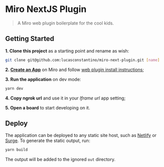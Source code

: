 # Miro NextJS Plugin

> A Miro web plugin boilerplate for the cool kids.

## Getting Started

**1. Clone this project** as a starting point and rename as wish:

```sh
git clone git@github.com:lucasconstantino/miro-next-plugin.git [name]
```

**2. [Create an App](https://miro.com/app/account/profile/apps/)** on Miro and follow [web plugin install instructions](https://developers.miro.com/docs/how-to-start);

**3. Run the application** on dev mode:

```sh
yarn dev
```

**4. Copy ngrok url** and use it in your *Iframe url* app setting;

**5. Open a board** to start developing on it.

## Deploy

The application can be deployed to any static site host, such as [Netlify](https://netlify.com) or [Surge](https://surge.sh). To generate the static output, run:

```sh
yarn build
```

The output will be added to the ignored `out` directory.